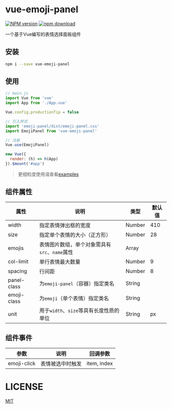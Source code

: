 # vue-emoji-panel

[![NPM version][npm-image]][npm-url]
[![npm download][download-image]][download-url]

[npm-image]: https://img.shields.io/npm/v/vue-emoji-panel.svg?style=flat-square
[npm-url]: https://npmjs.org/package/vue-emoji-panel
[download-image]: https://img.shields.io/npm/dm/vue-emoji-panel.svg?style=flat-square
[download-url]: https://npmjs.org/package/vue-emoji-panel

一个基于Vue编写的表情选择面板组件

## 安装

``` bash
npm i --save vue-emoji-panel
```

## 使用

``` javascript
// main.js
import Vue from 'vue'
import App from './App.vue'

Vue.config.productionTip = false

// 引入样式
import 'emoji-panel/dist/emoji-panel.css'
import EmojiPanel from 'vue-emoji-panel'

// 注册
Vue.use(EmojiPanel)

new Vue({
  render: (h) => h(App)
}).$mount('#app')
```

> 更细粒度使用请查看[examples](examples)

## 组件属性

| 属性           | 说明                                                      | 类型                      | 默认值         |
| -------------- | --------------------------------------------------------- | ------------------------- | -------------- |
| width          | 指定表情弹出框的宽度                       | Number           | 410            |
| size           | 指定单个表情的大小（正方形）                 | Number            | 28             |
| emojis         | 表情图片数组，单个对象需具有`src`、`name`属性             | Array           |                |
| col-limit | 单行表情最大数量 | Number | 9 |
| spacing | 行间距 | Number | 8 |
| panel-class | 为`emoji-panel`（容器）指定类名 | String |  |
| emoji-class    | 为`emoji`（单个表情）指定类名                          | String                    |                |
| unit | 用于`width`、`size`等具有长度性质的单位 | String | px |

## 组件事件

| 参数        | 说明             | 回调参数    |
| ----------- | ---------------- | ----------- |
| emoji-click | 表情被选中时触发 | item, index |

# LICENSE

[MIT](LICENSE)

